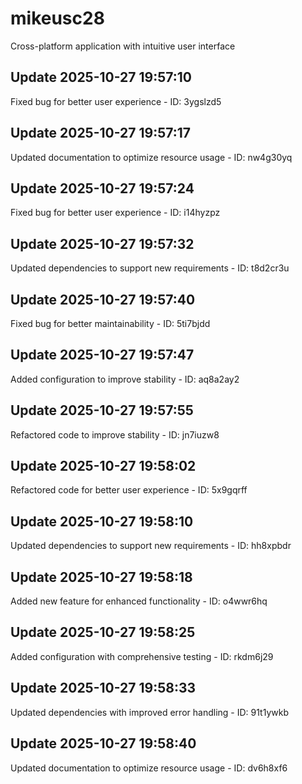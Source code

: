# mikeusc28
Cross-platform application with intuitive user interface

## Update 2025-10-27 19:57:10
Fixed bug for better user experience - ID: 3ygslzd5


## Update 2025-10-27 19:57:17
Updated documentation to optimize resource usage - ID: nw4g30yq


## Update 2025-10-27 19:57:24
Fixed bug for better user experience - ID: i14hyzpz


## Update 2025-10-27 19:57:32
Updated dependencies to support new requirements - ID: t8d2cr3u


## Update 2025-10-27 19:57:40
Fixed bug for better maintainability - ID: 5ti7bjdd


## Update 2025-10-27 19:57:47
Added configuration to improve stability - ID: aq8a2ay2


## Update 2025-10-27 19:57:55
Refactored code to improve stability - ID: jn7iuzw8


## Update 2025-10-27 19:58:02
Refactored code for better user experience - ID: 5x9gqrff


## Update 2025-10-27 19:58:10
Updated dependencies to support new requirements - ID: hh8xpbdr


## Update 2025-10-27 19:58:18
Added new feature for enhanced functionality - ID: o4wwr6hq


## Update 2025-10-27 19:58:25
Added configuration with comprehensive testing - ID: rkdm6j29


## Update 2025-10-27 19:58:33
Updated dependencies with improved error handling - ID: 91t1ywkb


## Update 2025-10-27 19:58:40
Updated documentation to optimize resource usage - ID: dv6h8xf6


